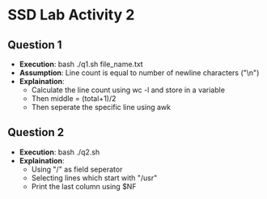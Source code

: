 # SSD Lab Activity 2

## Question 1
- **Execution**: bash   ./q1.sh   file_name.txt
- **Assumption**: Line count is equal to number of newline characters ("\n")
- **Explaination**: 
    - Calculate the line count using wc -l and store in a variable
    - Then middle = (total+1)/2
    - Then seperate the specific line using awk

## Question 2
- **Execution**: bash ./q2.sh
- **Explaination**:
    - Using "/" as field seperator
    - Selecting lines which start with "/usr"
    - Print the last column using $NF